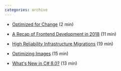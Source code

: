 ```yaml
---
categories: archive
---
```


- [Optimized for Change](https://overreacted.io/optimized-for-change/ "https://overreacted.io/optimized-for-change/") (2 min)

- [A Recap of Frontend Development in 2018](https://levelup.gitconnected.com/a-recap-of-frontend-development-in-2018-715724c9441d "https://levelup.gitconnected.com/a-recap-of-frontend-development-in-2018-715724c9441d") (11 min)

- [High Reliability Infrastructure Migrations](https://www.youtube.com/watch?v=obB2IvCv-K0 "https://www.youtube.com/watch?v=obB2IvCv-K0") (19 min)

- [Optimizing Images](https://www.swiftjectivec.com/optimizing-images/ "https://www.swiftjectivec.com/optimizing-images/") (15 min)

- [What's New in C# 8.0?](https://www.youtube.com/watch?v=VdC0aoa7ung "https://www.youtube.com/watch?v=VdC0aoa7ung") (13 min)
